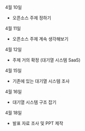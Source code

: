 4월 10일
- 오픈소스 주제 정하기

4월 11일
- 오픈소스 주제 계속 생각해보기

4월 12일
- 주제 거의 확정 (대기열 시스템 SaaS)

4월 15일
- 기존에 있는 대기열 시스템 조사

4월 16일
- 대기열 시스템 구조 잡기

4월 18일
- 발표 자료 조사 및 PPT 제작
